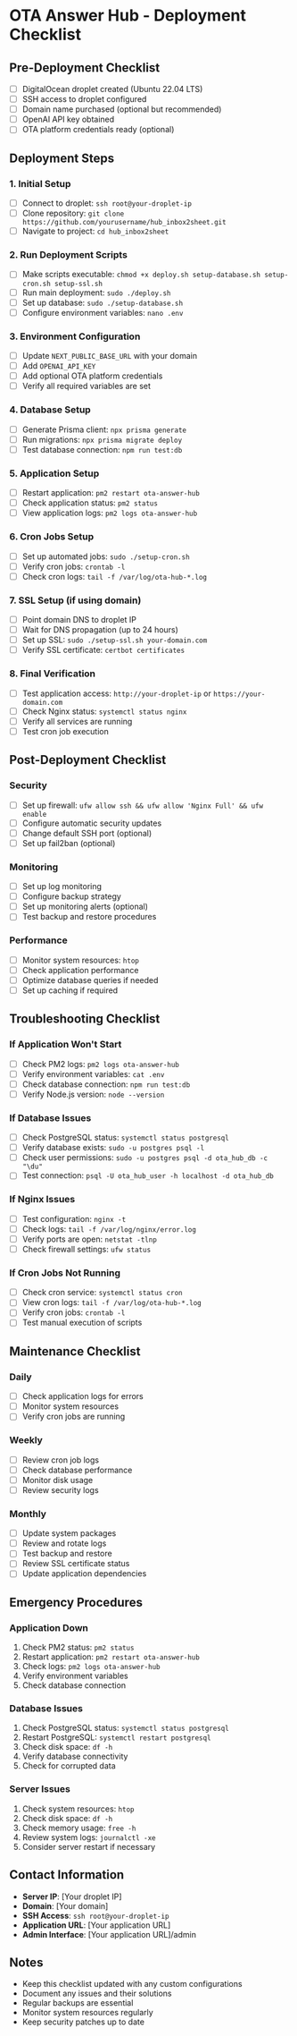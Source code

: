 # OTA Answer Hub - Deployment Checklist

## Pre-Deployment Checklist

- [ ] DigitalOcean droplet created (Ubuntu 22.04 LTS)
- [ ] SSH access to droplet configured
- [ ] Domain name purchased (optional but recommended)
- [ ] OpenAI API key obtained
- [ ] OTA platform credentials ready (optional)

## Deployment Steps

### 1. Initial Setup
- [ ] Connect to droplet: `ssh root@your-droplet-ip`
- [ ] Clone repository: `git clone https://github.com/yourusername/hub_inbox2sheet.git`
- [ ] Navigate to project: `cd hub_inbox2sheet`

### 2. Run Deployment Scripts
- [ ] Make scripts executable: `chmod +x deploy.sh setup-database.sh setup-cron.sh setup-ssl.sh`
- [ ] Run main deployment: `sudo ./deploy.sh`
- [ ] Set up database: `sudo ./setup-database.sh`
- [ ] Configure environment variables: `nano .env`

### 3. Environment Configuration
- [ ] Update `NEXT_PUBLIC_BASE_URL` with your domain
- [ ] Add `OPENAI_API_KEY`
- [ ] Add optional OTA platform credentials
- [ ] Verify all required variables are set

### 4. Database Setup
- [ ] Generate Prisma client: `npx prisma generate`
- [ ] Run migrations: `npx prisma migrate deploy`
- [ ] Test database connection: `npm run test:db`

### 5. Application Setup
- [ ] Restart application: `pm2 restart ota-answer-hub`
- [ ] Check application status: `pm2 status`
- [ ] View application logs: `pm2 logs ota-answer-hub`

### 6. Cron Jobs Setup
- [ ] Set up automated jobs: `sudo ./setup-cron.sh`
- [ ] Verify cron jobs: `crontab -l`
- [ ] Check cron logs: `tail -f /var/log/ota-hub-*.log`

### 7. SSL Setup (if using domain)
- [ ] Point domain DNS to droplet IP
- [ ] Wait for DNS propagation (up to 24 hours)
- [ ] Set up SSL: `sudo ./setup-ssl.sh your-domain.com`
- [ ] Verify SSL certificate: `certbot certificates`

### 8. Final Verification
- [ ] Test application access: `http://your-droplet-ip` or `https://your-domain.com`
- [ ] Check Nginx status: `systemctl status nginx`
- [ ] Verify all services are running
- [ ] Test cron job execution

## Post-Deployment Checklist

### Security
- [ ] Set up firewall: `ufw allow ssh && ufw allow 'Nginx Full' && ufw enable`
- [ ] Configure automatic security updates
- [ ] Change default SSH port (optional)
- [ ] Set up fail2ban (optional)

### Monitoring
- [ ] Set up log monitoring
- [ ] Configure backup strategy
- [ ] Set up monitoring alerts (optional)
- [ ] Test backup and restore procedures

### Performance
- [ ] Monitor system resources: `htop`
- [ ] Check application performance
- [ ] Optimize database queries if needed
- [ ] Set up caching if required

## Troubleshooting Checklist

### If Application Won't Start
- [ ] Check PM2 logs: `pm2 logs ota-answer-hub`
- [ ] Verify environment variables: `cat .env`
- [ ] Check database connection: `npm run test:db`
- [ ] Verify Node.js version: `node --version`

### If Database Issues
- [ ] Check PostgreSQL status: `systemctl status postgresql`
- [ ] Verify database exists: `sudo -u postgres psql -l`
- [ ] Check user permissions: `sudo -u postgres psql -d ota_hub_db -c "\du"`
- [ ] Test connection: `psql -U ota_hub_user -h localhost -d ota_hub_db`

### If Nginx Issues
- [ ] Test configuration: `nginx -t`
- [ ] Check logs: `tail -f /var/log/nginx/error.log`
- [ ] Verify ports are open: `netstat -tlnp`
- [ ] Check firewall settings: `ufw status`

### If Cron Jobs Not Running
- [ ] Check cron service: `systemctl status cron`
- [ ] View cron logs: `tail -f /var/log/ota-hub-*.log`
- [ ] Verify cron jobs: `crontab -l`
- [ ] Test manual execution of scripts

## Maintenance Checklist

### Daily
- [ ] Check application logs for errors
- [ ] Monitor system resources
- [ ] Verify cron jobs are running

### Weekly
- [ ] Review cron job logs
- [ ] Check database performance
- [ ] Monitor disk usage
- [ ] Review security logs

### Monthly
- [ ] Update system packages
- [ ] Review and rotate logs
- [ ] Test backup and restore
- [ ] Review SSL certificate status
- [ ] Update application dependencies

## Emergency Procedures

### Application Down
1. Check PM2 status: `pm2 status`
2. Restart application: `pm2 restart ota-answer-hub`
3. Check logs: `pm2 logs ota-answer-hub`
4. Verify environment variables
5. Check database connection

### Database Issues
1. Check PostgreSQL status: `systemctl status postgresql`
2. Restart PostgreSQL: `systemctl restart postgresql`
3. Check disk space: `df -h`
4. Verify database connectivity
5. Check for corrupted data

### Server Issues
1. Check system resources: `htop`
2. Check disk space: `df -h`
3. Check memory usage: `free -h`
4. Review system logs: `journalctl -xe`
5. Consider server restart if necessary

## Contact Information

- **Server IP**: [Your droplet IP]
- **Domain**: [Your domain]
- **SSH Access**: `ssh root@your-droplet-ip`
- **Application URL**: [Your application URL]
- **Admin Interface**: [Your application URL]/admin

## Notes

- Keep this checklist updated with any custom configurations
- Document any issues and their solutions
- Regular backups are essential
- Monitor system resources regularly
- Keep security patches up to date 